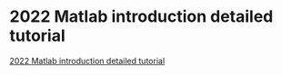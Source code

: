 # 2022 Matlab introduction detailed tutorial
[2022 Matlab introduction detailed tutorial](https://aiwithcloud.com/2022/09/15/2022_matlab_introduction_detailed_tutorial/)